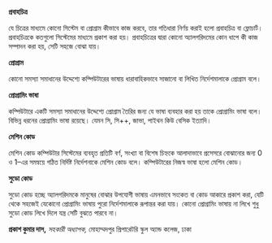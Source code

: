 **প্রবাহচিত্র**

যে চিত্রের মাধ্যমে কোনো সিস্টেম বা প্রোগ্রাম কীভাবে কাজ করবে, তার গতিধারা নির্ণয় করাই হলো প্রবাহচিত্র বা ফ্লোচার্ট। প্রবাহচিত্রকে কতগুলো সিস্টেমের মাধ্যমে প্রকাশ করা হয়। প্রবাহচিত্রের দ্বারা কোনো অ্যালগরিদমের কোন ধাপে কী কাজ সম্পাদন করা হয়, সেটি সহজে বোঝা যায়।

**প্রোগ্রাম**

কোনো সমস্যা সমাধানের উদ্দেশ্যে কম্পিউটারের ভাষায় ধারাবাহিকভাবে সাজানো বা লিখিত নির্দেশমালাকে প্রোগ্রাম বলে।

**প্রোগ্রামিং ভাষা**

কম্পিউটারে একটি সমস্যা সমাধানের উদ্দেশ্যে প্রোগ্রাম তৈরির জন্য যে ভাষা ব্যবহার করা হয় তাকে প্রোগ্রামিং ভাষা বলে। বিভিন্ন ধরনের প্রোগ্রামিং ভাষা রয়েছে। যেমন সি, সি++, জাভা, পাইথন কিউ বেসিক ইত্যাদি।

**মেশিন কোড**

মেশিন কোড কম্পিউটার সিস্টেমের ব্যবহৃত প্রতিটি বর্ণ, সংখ্যা বা বিশেষ চিহ্নকে আলাদাভাবে প্রসেসরে বোঝানোর জন্য 0 ও 1–এর সমন্বয়ে গঠিত নির্দিষ্ট নির্দেশনাকে মেশিন কোড বলে। কম্পিউটারের নিজস্ব ভাষা হলো মেশিন কোড।

**সুডো কোড**

সুডো কোড হচ্ছে অ্যালগরিদমকে মানুষের বোঝার উপযোগী ভাষায় এমনভাবে সংকেত বা কোড আকারে প্রকাশ করা, যেটি থেকে সহজেই যেকোনো প্রোগ্রামিং ভাষায় পুরো নির্দেশমালাকে রূপান্তর করা যায়। কোনো প্রোগ্রামিং ভাষায় না লিখে শুধু সুডো কোড লিখে দিলে যন্ত্র সেটি বুঝতে পারবে না।

**প্রকাশ কুমার দাস,** *সহকারী অধ্যাপক,* মোহাম্মদপুর প্রিপারেটরি স্কুল অ্যান্ড কলেজ, ঢাকা
